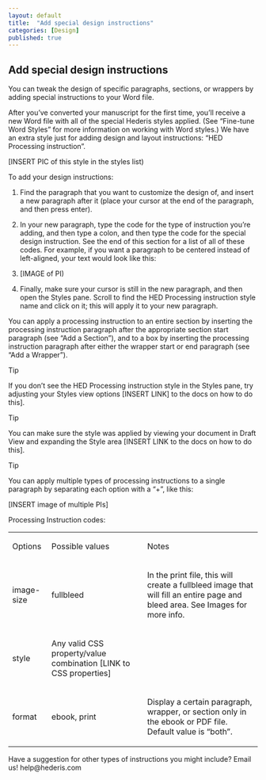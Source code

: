 ```yaml
---
layout: default
title:  "Add special design instructions"
categories: [Design]
published: true
---
```


<section data-type="chapter" class="hsecchapter" data-hederis-type="hsecchapter" id="pPI9WlPfy"><h1 data-hederis-type="hblkchaptitle" class="hblkchaptitle" id="pjmLjBUzA">Add special design instructions</h1>
    <p class="hblkp" data-hederis-type="hblkp" id="pk0q8jPby">You can tweak the design of specific paragraphs, sections, or wrappers by adding special instructions to your Word file.</p>
    <p class="hblkp" data-hederis-type="hblkp" id="pbUIDqU7N">After you&#8217;ve converted your manuscript for the first time, you&#8217;ll receive a new Word file with all of the special Hederis styles applied. (See &#8220;Fine-tune Word Styles&#8221; for more information on working with Word styles.) We have an extra style just for adding design and layout instructions: &#8220;HED Processing instruction&#8221;.</p>
    <p class="hblkp" data-hederis-type="hblkp" id="pSeQV97ag">[INSERT PIC of this style in the styles list)</p>
    <p class="hblkp" data-hederis-type="hblkp" id="pTvxecNZL">To add your design instructions:</p>
    <ol class="hwprnum-liststart" data-hederis-type="hwprnum-liststart" id="ppqXx5IwV"><li class="hblkoli" data-hederis-type="hblkoli" id="liETqhO7nU"><p class="hblkoli" data-hederis-type="hblkoli" id="pYMb3r7de">Find the paragraph that you want to customize the design of, and insert a new paragraph after it (place your cursor at the end of the paragraph, and then press enter).</p></li>
    <li class="hblkoli" data-hederis-type="hblkoli" id="liNJdEzyhB"><p class="hblkoli" data-hederis-type="hblkoli" id="pHUva1cDo">In your new paragraph, type the code for the type of instruction you&#8217;re adding, and then type a colon, and then type the code for the special design instruction. See the end of this section for a list of all of these codes. For example, if you want a paragraph to be centered instead of left-aligned, your text would look like this:</p></li>
    <li class="hblkoli" data-hederis-type="hblkoli" id="liaI1r6vj4"><p class="hblkoli" data-hederis-type="hblkoli" id="p5eqp98gj">[IMAGE of PI)</p></li>
    <li class="hblkoli" data-hederis-type="hblkoli" id="liCZnB3JBs"><p class="hblkoli" data-hederis-type="hblkoli" id="pIf2hEnyR">Finally, make sure your cursor is still in the new paragraph, and then open the Styles pane. Scroll to find the HED Processing instruction style name and click on it; this will apply it to your new paragraph.</p></li>
    </ol>
    <p class="hblkp" data-hederis-type="hblkp" id="pJFJxy5Zm">You can apply a processing instruction to an entire section by inserting the processing instruction paragraph after the appropriate section start paragraph (see &#8220;Add a Section&#8221;), and to a box by inserting the processing instruction paragraph after either the wrapper start or end paragraph (see &#8220;Add a Wrapper&#8221;).</p>
    <aside class="hwprbox box" data-hederis-type="hwprboxstart" id="plr3sx3YE" data-type="sidebar"><p class="hblktype" data-hederis-type="hblktype" id="pZ9QdxGRx">Tip</p>
    <p class="hblkp" data-hederis-type="hblkp" id="p6SD0xgjI">If you don&#8217;t see the HED Processing instruction style in the Styles pane, try adjusting your Styles view options [INSERT LINK] to the docs on how to do this].</p>
    </aside>
    <aside class="hwprbox box" data-hederis-type="hwprboxstart" id="pShgT5EMW" data-type="sidebar"><p class="hblktype" data-hederis-type="hblktype" id="plGmjSr7X">Tip</p>
    <p class="hblkp" data-hederis-type="hblkp" id="psYwScZ9J">You can make sure the style was applied by viewing your document in Draft View and expanding the Style area [INSERT LINK to the docs on how to do this].</p>
    </aside>
    <aside class="hwprbox box" data-hederis-type="hwprboxstart" id="p3G51oren" data-type="sidebar"><p class="hblktype" data-hederis-type="hblktype" id="puY8kg2l7">Tip</p>
    <p class="hblkp" data-hederis-type="hblkp" id="pwkW7XUFR">You can apply multiple types of processing instructions to a single paragraph by separating each option with a &#8220;+&#8221;, like this:</p>
    <p class="hblkp" data-hederis-type="hblkp" id="pLKb4syxb">[INSERT image of multiple PIs]</p>
    </aside>
    <p class="hblkp" data-hederis-type="hblkp" id="pBLCDeeKw">Processing Instruction codes:</p>
    <table id="pqhMQwEXy">
      <tr id="p65eptXpB">
        <td id="pCtgigbhS">
          <p class="hblkp" data-hederis-type="hblkp" id="ptVDhV5Vq">Options</p>
        </td>
        <td id="pWpN3Plka">
          <p class="hblkp" data-hederis-type="hblkp" id="pGIUkhOgx">Possible values</p>
        </td>
        <td id="pcvrJh27z">
          <p class="hblkp" data-hederis-type="hblkp" id="pD61bwRTK">Notes</p>
        </td>
      </tr>
      <tr id="pxI3huryK">
        <td id="pKSIWUYZA">
          <p class="hblkp" data-hederis-type="hblkp" id="pTiMhX6D3">image-size</p>
        </td>
        <td id="pobf1vt2X">
          <p class="hblkp" data-hederis-type="hblkp" id="pIq3AH30H">fullbleed</p>
        </td>
        <td id="psa4sBAIJ">
          <p class="hblkp" data-hederis-type="hblkp" id="pwmjJaEKT">In the print file, this will create a fullbleed image that will fill an entire page and bleed area. See Images for more info.</p>
        </td>
      </tr>
      <tr id="p4aPCuwcf">
        <td id="pXJNUtfXi">
          <p class="hblkp" data-hederis-type="hblkp" id="pokQYsLBn">style</p>
        </td>
        <td id="phjb49euy">
          <p class="hblkp" data-hederis-type="hblkp" id="pwuYnCyBd">Any valid CSS property/value combination [LINK to CSS properties]</p>
        </td>
        <td id="pDUYO3e5N"/>
      </tr>
      <tr id="pHYxh1EEM">
        <td id="prwi3CNdN">
          <p class="hblkp" data-hederis-type="hblkp" id="paRfsLiTL">format</p>
        </td>
        <td id="pbbljPNFH">
          <p class="hblkp" data-hederis-type="hblkp" id="pLHUJTe4E">ebook, print</p>
        </td>
        <td id="pFrvdvvlH">
          <p class="hblkp" data-hederis-type="hblkp" id="pcRNat5xC">Display a certain paragraph, wrapper, or section only in the ebook or PDF file. Default value is &#8220;both&#8221;.</p>
        </td>
      </tr>
    </table>
    <p class="hblkp" data-hederis-type="hblkp" id="pEeeJDvjx">Have a suggestion for other types of instructions you might include? Email us! help@hederis.com</p>
    </section>
    